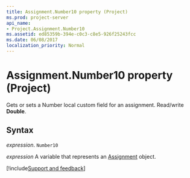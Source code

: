 ```yaml
---
title: Assignment.Number10 property (Project)
ms.prod: project-server
api_name:
- Project.Assignment.Number10
ms.assetid: ed85359b-394e-c0c3-c8e5-926f25243fcc
ms.date: 06/08/2017
localization_priority: Normal
---
```



# Assignment.Number10 property (Project)

Gets or sets a Number local custom field for an assignment. Read/write  **Double**.


## Syntax

_expression_. `Number10`

_expression_ A variable that represents an [Assignment](./Project.Assignment.md) object.

[!include[Support and feedback](~/includes/feedback-boilerplate.md)]